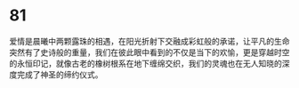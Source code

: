 # 81
爱情是晨曦中两颗露珠的相遇，在阳光折射下交融成彩虹般的承诺，让平凡的生命突然有了史诗般的重量，我们在彼此眼中看到的不仅是当下的欢愉，更是穿越时空的永恒印记，就像古老的橡树根系在地下缠绵交织，我们的灵魂也在无人知晓的深度完成了神圣的缔约仪式。
